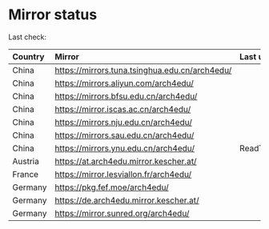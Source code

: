 <script src="./time.js"></script>
# Mirror status
Last check: <script type="text/javascript">localize(1690186976.5012677);</script>

|Country|Mirror|Last update|
|:------|:-----|:----------|
|China|https://mirrors.tuna.tsinghua.edu.cn/arch4edu/|<script type="text/javascript">localize(1690137012);</script>|
|China|https://mirrors.aliyun.com/arch4edu/|<script type="text/javascript">localize(1690093759);</script>|
|China|https://mirrors.bfsu.edu.cn/arch4edu/|<script type="text/javascript">localize(1690137012);</script>|
|China|https://mirror.iscas.ac.cn/arch4edu/|<script type="text/javascript">localize(1690137012);</script>|
|China|https://mirrors.nju.edu.cn/arch4edu/|<script type="text/javascript">localize(1690137012);</script>|
|China|https://mirrors.sau.edu.cn/arch4edu/|<script type="text/javascript">localize(1690137012);</script>|
|China|https://mirrors.ynu.edu.cn/arch4edu/|ReadTimeout|
|Austria|https://at.arch4edu.mirror.kescher.at/|<script type="text/javascript">localize(1690137012);</script>|
|France|https://mirror.lesviallon.fr/arch4edu/|<script type="text/javascript">localize(1689402753);</script>|
|Germany|https://pkg.fef.moe/arch4edu/|<script type="text/javascript">localize(1690137012);</script>|
|Germany|https://de.arch4edu.mirror.kescher.at/|<script type="text/javascript">localize(1690137012);</script>|
|Germany|https://mirror.sunred.org/arch4edu/|<script type="text/javascript">localize(1690137012);</script>|

<script src="./tablefilter/tablefilter.js"></script>
<script src="./table.js"></script>